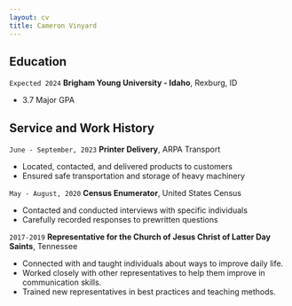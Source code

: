 ```yaml
---
layout: cv
title: Cameron Vinyard
---
```


<!-- https://www.monique.tech/the-art-of-markdown -->

## Education

`Expected 2024`
__Brigham Young University - Idaho__, Rexburg, ID
- 3.7 Major GPA


## Service and Work History

`June - September, 2023`
__Printer Delivery__, ARPA Transport
- Located, contacted, and delivered products to customers
- Ensured safe transportation and storage of heavy machinery

`May - August, 2020`
__Census Enumerator__, United States Census
- Contacted and conducted interviews with specific individuals
- Carefully recorded responses to prewritten questions

`2017-2019`
__Representative for the Church of Jesus Christ of Latter Day Saints__, Tennessee
- Connected with and taught individuals about ways to improve daily life.
- Worked closely with other representatives to help them improve in communication skills.
- Trained new representatives in best practices and teaching methods.


<!-- ### Footer

Last updated: May 2013 -->

